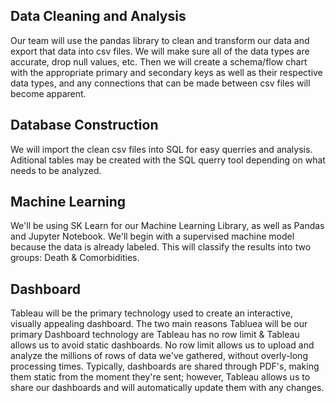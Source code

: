 ## Data Cleaning and Analysis
Our team will use the pandas library to clean and transform our data and export that data into csv files. We will make sure all of the data types are accurate, drop null values, etc. Then we will create a schema/flow chart with the appropriate primary and secondary keys as well as their respective data types, and any connections that can be made between csv files will become apparent.

## Database Construction
We will import the clean csv files into SQL for easy querries and analysis. Aditional tables may be created with the SQL querry tool depending on what needs to be analyzed.

## Machine Learning
We'll be using SK Learn for our Machine Learning Library, as well as Pandas and Jupyter Notebook. We'll begin with a supervised machine model because the data is already labeled. This will classify the results into two groups: Death & Comorbidities. 

## Dashboard
Tableau will be the primary technology used to create an interactive, visually appealing dashboard. The two main reasons Tabluea will be our primary Dashboard technology are Tableau has no row limit & Tableau allows us to avoid static dashboards. No row limit allows us to upload and analyze the millions of rows of data we've gathered, without overly-long processing times. Typically, dashboards are shared through PDF's, making them static from the moment they're sent; however, Tableau allows us to share our dashboards and will automatically update them with any changes.
